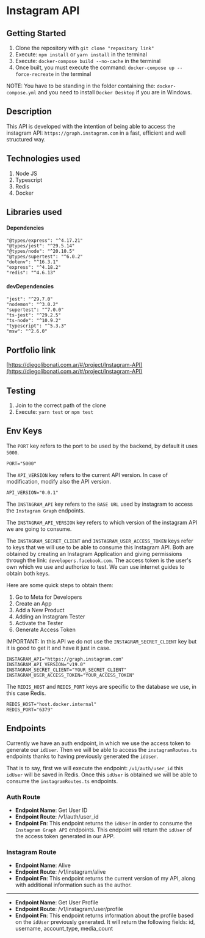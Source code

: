 # Instagram API

## Getting Started

1. Clone the repository with `git clone "repository link"`
2. Execute: `npm install` or `yarn install` in the terminal
3. Execute: `docker-compose build --no-cache` in the terminal
4. Once built, you must execute the command: `docker-compose up --force-recreate` in the terminal

NOTE: You have to be standing in the folder containing the: `docker-compose.yml` and you need to install `Docker Desktop` if you are in Windows.

## Description

This API is developed with the intention of being able to access the instagram API: `https://graph.instagram.com` in a fast, efficient and well structured way.

## Technologies used

1. Node JS
2. Typescript
3. Redis
4. Docker

## Libraries used

#### Dependencies

```
"@types/express": "^4.17.21"
"@types/jest": "^29.5.14"
"@types/node": "^20.10.5"
"@types/supertest": "^6.0.2"
"dotenv": "^16.3.1"
"express": "^4.18.2"
"redis": "^4.6.13"
```

#### devDependencies

```
"jest": "^29.7.0"
"nodemon": "^3.0.2"
"supertest": "^7.0.0"
"ts-jest": "^29.2.5"
"ts-node": "^10.9.2"
"typescript": "^5.3.3"
"msw": "^2.6.0"
```

## Portfolio link

[https://diegolibonati.com.ar/#/project/Instagram-API](https://diegolibonati.com.ar/#/project/Instagram-API)

## Testing

1. Join to the correct path of the clone
2. Execute: `yarn test` or `npm test`

## Env Keys

The `PORT` key refers to the port to be used by the backend, by default it uses `5000`.

```
PORT="5000"
```

The `API_VERSION` key refers to the current API version. In case of modification, modify also the API version.

```
API_VERSION="0.0.1"
```

The `INSTAGRAM_API` key refers to the `BASE URL` used by instagram to access the `Instagram Graph` endpoints. 

The `INSTAGRAM_API_VERSION` key refers to which version of the instagram API we are going to consume.

The `INSTAGRAM_SECRET_CLIENT` and `INSTAGRAM_USER_ACCESS_TOKEN` keys refer to keys that we will use to be able to consume this Instagram API. Both are obtained by creating an Instagram Application and giving permissions through the link: `developers.facebook.com`. The access token is the user's own which we use and authorize to test.
We can use internet guides to obtain both keys.

Here are some quick steps to obtain them:

1. Go to Meta for Developers
2. Create an App
3. Add a New Product
4. Adding an Instagram Tester
5. Activate the Tester
6. Generate Access Token

IMPORTANT: In this API we do not use the `INSTAGRAM_SECRET_CLIENT` key but it is good to get it and have it just in case.

```
INSTAGRAM_API="https://graph.instagram.com"
INSTAGRAM_API_VERSION="v19.0"
INSTAGRAM_SECRET_CLIENT="YOUR_SECRET_CLIENT"
INSTAGRAM_USER_ACCESS_TOKEN="YOUR_ACCESS_TOKEN"
```

The `REDIS_HOST` and `REDIS_PORT` keys are specific to the database we use, in this case Redis.

```
REDIS_HOST="host.docker.internal"
REDIS_PORT="6379"
```

## Endpoints

Currently we have an auth endpoint, in which we use the access token to generate our `idUser`. Then we will be able to access the `instagramRoutes.ts` endpoints thanks to having previously generated the `idUser`.

That is to say, first we will execute the endpoint: `/v1/auth/user_id` this `idUser` will be saved in Redis. Once this `idUser` is obtained we will be able to consume the `instagramRoutes.ts` endpoints.

### Auth Route

- **Endpoint Name**: Get User ID
- **Endpoint Route**: /v1/auth/user_id
- **Endpoint Fn**: This endpoint returns the `idUser` in order to consume the `Instagram Graph API` endpoints. This endpoint will return the `idUser` of the access token generated in our APP.

### Instagram Route

- **Endpoint Name**: Alive
- **Endpoint Route**: /v1/instagram/alive
- **Endpoint Fn**: This endpoint returns the current version of my API, along with additional information such as the author.

-----

- **Endpoint Name**: Get User Profile
- **Endpoint Route**: /v1/instagram/user/profile
- **Endpoint Fn**: This endpoint returns information about the profile based on the `idUser` previously generated. It will return the following fields: id, username, account_type, media_count
